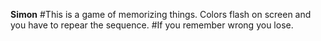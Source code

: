 **Simon**
#This is a game of memorizing things. Colors flash on screen and you have to repear the sequence. 
#If you remember wrong you lose. 
